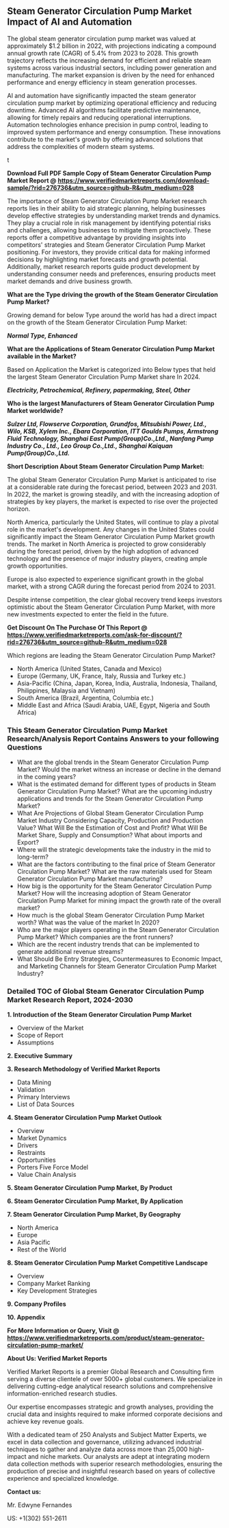 <h2>Steam Generator Circulation Pump Market Impact of AI and Automation</h2><p>The global steam generator circulation pump market was valued at approximately $1.2 billion in 2022, with projections indicating a compound annual growth rate (CAGR) of 5.4% from 2023 to 2028. This growth trajectory reflects the increasing demand for efficient and reliable steam systems across various industrial sectors, including power generation and manufacturing. The market expansion is driven by the need for enhanced performance and energy efficiency in steam generation processes.</p><p>AI and automation have significantly impacted the steam generator circulation pump market by optimizing operational efficiency and reducing downtime. Advanced AI algorithms facilitate predictive maintenance, allowing for timely repairs and reducing operational interruptions. Automation technologies enhance precision in pump control, leading to improved system performance and energy consumption. These innovations contribute to the market's growth by offering advanced solutions that address the complexities of modern steam systems.</p>t</p><p id="" class=""><strong>Download Full PDF Sample Copy of Steam Generator Circulation Pump Market Report @ <a href="https://www.verifiedmarketreports.com/download-sample/?rid=276736&utm_source=github-R&utm_medium=028" target="_blank">https://www.verifiedmarketreports.com/download-sample/?rid=276736&utm_source=github-R&utm_medium=028</a></strong></p><p>The importance of&nbsp;Steam Generator Circulation Pump Market research reports lies in their ability to aid strategic planning, helping businesses develop effective strategies by understanding market trends and dynamics. They play a crucial role in risk management by identifying potential risks and challenges, allowing businesses to mitigate them proactively. These reports offer a competitive advantage by providing insights into competitors' strategies and Steam Generator Circulation Pump Market positioning. For investors, they provide critical data for making informed decisions by highlighting market forecasts and growth potential. Additionally, market research reports guide product development by understanding consumer needs and preferences, ensuring products meet market demands and drive business growth.</p><p><strong>What are the&nbsp;Type driving the growth of the Steam Generator Circulation Pump Market?</strong></p><p id="" class="">Growing demand for below Type around the world has had a direct impact on the growth of the Steam Generator Circulation Pump Market:</p><em><strong>Normal Type, Enhanced</strong></em></p><strong>What are the&nbsp;Applications&nbsp;of Steam Generator Circulation Pump Market available in the Market?</strong></p><p id="" class="">Based on Application the Market is categorized into Below types that held the largest Steam Generator Circulation Pump Market share In 2024.</p><em><strong>Electricity, Petrochemical, Refinery, papermaking, Steel, Other</strong></em></p><strong>Who is the largest Manufacturers of Steam Generator Circulation Pump Market worldwide?</strong></p><p><em><strong>Sulzer Ltd, Flowserve Corporation, Grundfos, Mitsubishi Power, Ltd., Wilo, KSB, Xylem Inc., Ebara Corporation, ITT Goulds Pumps, Armstrong Fluid Technology, Shanghai East Pump(Group)Co.,Ltd., Nanfang Pump Industry Co., Ltd., Leo Group Co.,Ltd., Shanghai Kaiquan Pump(Group)Co.,Ltd.</strong></em></p><p id="" class=""><strong>Short Description About Steam Generator Circulation Pump Market:</strong></p><p>The global Steam Generator Circulation Pump Market is anticipated to rise at a considerable rate during the forecast period, between 2023 and 2031. In 2022, the market is growing steadily, and with the increasing adoption of strategies by key players, the market is expected to rise over the projected horizon.</p><p>North America, particularly the United States, will continue to play a pivotal role in the market's development. Any changes in the United States could significantly impact the Steam Generator Circulation Pump Market growth trends. The market in North America is projected to grow considerably during the forecast period, driven by the high adoption of advanced technology and the presence of major industry players, creating ample growth opportunities.</p><p>Europe is also expected to experience significant growth in the global market, with a strong CAGR during the forecast period from 2024 to 2031.</p><p>Despite intense competition, the clear global recovery trend keeps investors optimistic about the Steam Generator Circulation Pump Market, with more new investments expected to enter the field in the future.</p><p id="" class=""><strong>Get Discount On The Purchase Of This Report @ <a href="https://www.verifiedmarketreports.com/ask-for-discount/?rid=276736&utm_source=github-R&utm_medium=028" target="_blank">https://www.verifiedmarketreports.com/ask-for-discount/?rid=276736&utm_source=github-R&utm_medium=028</a></strong></p>Which regions are leading the Steam Generator Circulation Pump Market?</p><ul><li>North America (United States, Canada and Mexico)</li><li>Europe (Germany, UK, France, Italy, Russia and Turkey etc.)</li><li>Asia-Pacific (China, Japan, Korea, India, Australia, Indonesia, Thailand, Philippines, Malaysia and Vietnam)</li><li>South America (Brazil, Argentina, Columbia etc.)</li><li>Middle East and Africa (Saudi Arabia, UAE, Egypt, Nigeria and South Africa)</li></ul><h3 id="" class="">This Steam Generator Circulation Pump Market Research/Analysis Report Contains Answers to your following Questions</h3><ul><li>What are the global trends in the Steam Generator Circulation Pump Market? Would the market witness an increase or decline in the demand in the coming years?</li><li>What is the estimated demand for different types of products in Steam Generator Circulation Pump Market? What are the upcoming industry applications and trends for the Steam Generator Circulation Pump Market?</li><li>What Are Projections of Global Steam Generator Circulation Pump Market Industry Considering Capacity, Production and Production Value? What Will Be the Estimation of Cost and Profit? What Will Be Market Share, Supply and Consumption? What about imports and Export?</li><li>Where will the strategic developments take the industry in the mid to long-term?</li><li>What are the factors contributing to the final price of Steam Generator Circulation Pump Market? What are the raw materials used for Steam Generator Circulation Pump Market manufacturing?</li><li>How big is the opportunity for the Steam Generator Circulation Pump Market? How will the increasing adoption of Steam Generator Circulation Pump Market for mining impact the growth rate of the overall market?</li><li>How much is the global Steam Generator Circulation Pump Market worth? What was the value of the market In 2020?</li><li>Who are the major players operating in the Steam Generator Circulation Pump Market? Which companies are the front runners?</li><li>Which are the recent industry trends that can be implemented to generate additional revenue streams?</li><li>What Should Be Entry Strategies, Countermeasures to Economic Impact, and Marketing Channels for Steam Generator Circulation Pump Market Industry?</li></ul><h3 id="" class="">Detailed TOC of Global Steam Generator Circulation Pump Market Research Report, 2024-2030</h3><p id="" class=""><strong>1. Introduction of the Steam Generator Circulation Pump Market</strong></p><ul><li>Overview of the Market</li><li>Scope of Report</li><li>Assumptions</li></ul><p id="" class=""><strong>2. Executive Summary</strong></p><p id="" class=""><strong>3. Research Methodology of Verified Market Reports</strong></p><ul><li>Data Mining</li><li>Validation</li><li>Primary Interviews</li><li>List of Data Sources</li></ul><p id="" class=""><strong>4. Steam Generator Circulation Pump Market Outlook</strong></p><ul><li>Overview</li><li>Market Dynamics</li><li>Drivers</li><li>Restraints</li><li>Opportunities</li><li>Porters Five Force Model</li><li>Value Chain Analysis</li></ul><p id="" class=""><strong>5. Steam Generator Circulation Pump Market, By Product</strong></p><p id="" class=""><strong>6. Steam Generator Circulation Pump Market, By Application</strong></p><p id="" class=""><strong>7. Steam Generator Circulation Pump Market, By Geography</strong></p><ul><li>North America</li><li>Europe</li><li>Asia Pacific</li><li>Rest of the World</li></ul><p id="" class=""><strong>8. Steam Generator Circulation Pump Market Competitive Landscape</strong></p><ul><li>Overview</li><li>Company Market Ranking</li><li>Key Development Strategies</li></ul><p id="" class=""><strong>9. Company Profiles</strong></p><p id="" class=""><strong>10. Appendix</strong></p><p id="" class=""><strong>For More Information or Query, Visit @ <a href="https://www.verifiedmarketreports.com/product/steam-generator-circulation-pump-market/" target="_blank">https://www.verifiedmarketreports.com/product/steam-generator-circulation-pump-market/</a></strong></p><p id="" class=""><strong>About Us: Verified Market Reports</strong></p><p id="" class="">Verified Market Reports is a premier Global Research and Consulting firm serving a diverse clientele of over 5000+ global customers. We specialize in delivering cutting-edge analytical research solutions and comprehensive information-enriched research studies.</p><p id="" class="">Our expertise encompasses strategic and growth analyses, providing the crucial data and insights required to make informed corporate decisions and achieve key revenue goals.</p><p id="" class="">With a dedicated team of 250 Analysts and Subject Matter Experts, we excel in data collection and governance, utilizing advanced industrial techniques to gather and analyze data across more than 25,000 high-impact and niche markets. Our analysts are adept at integrating modern data collection methods with superior research methodologies, ensuring the production of precise and insightful research based on years of collective experience and specialized knowledge.</p><p id="" class=""><strong>Contact us:</strong></p><p id="" class="">Mr. Edwyne Fernandes</p><p id="" class="">US: +1(302) 551-2611</p>